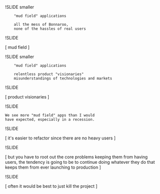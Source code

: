 !SLIDE  smaller

        "mud field" applications

        all the mess of Bonnaroo, 
        none of the hassles of real users

!SLIDE

[ mud field ]

!SLIDE  smaller

        "mud field" applications

        relentless product "visionaries"
        misunderstandings of technologies and markets

!SLIDE

[ product visionaries ]

!SLIDE

    We see more "mud field" apps than I would 
    have expected, especially in a recession.

!SLIDE

[ it's easier to refactor since there are no heavy users ]

!SLIDE

[ but you have to root out the core problems keeping them from having users,
  the tendency is going to be to continue doing whatever they do that keeps
  them from ever launching to production ]

!SLIDE

[ often it would be best to just kill the project ]
